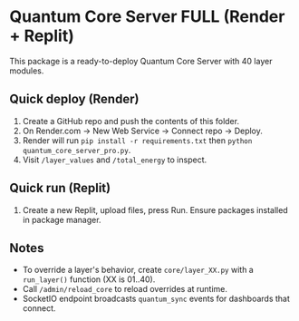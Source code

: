 # Quantum Core Server FULL (Render + Replit)
This package is a ready-to-deploy Quantum Core Server with 40 layer modules.

## Quick deploy (Render)
1. Create a GitHub repo and push the contents of this folder.
2. On Render.com -> New Web Service -> Connect repo -> Deploy.
3. Render will run `pip install -r requirements.txt` then `python quantum_core_server_pro.py`.
4. Visit `/layer_values` and `/total_energy` to inspect.

## Quick run (Replit)
1. Create a new Replit, upload files, press Run. Ensure packages installed in package manager.

## Notes
- To override a layer's behavior, create `core/layer_XX.py` with a `run_layer()` function (XX is 01..40).
- Call `/admin/reload_core` to reload overrides at runtime.
- SocketIO endpoint broadcasts `quantum_sync` events for dashboards that connect.
